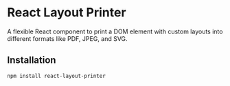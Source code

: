 # React Layout Printer

A flexible React component to print a DOM element with custom layouts into different formats like PDF, JPEG, and SVG.

## Installation

```bash
npm install react-layout-printer
